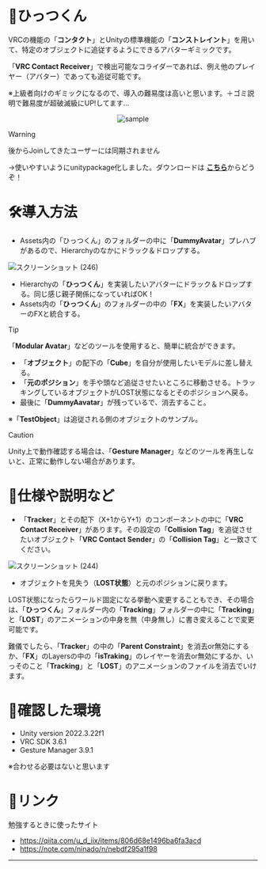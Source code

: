 # 🧷ひっつくん

VRCの機能の「**コンタクト**」とUnityの標準機能の「**コンストレイント**」を用いて、特定のオブジェクトに追従するようにできるアバターギミックです。

「**VRC Contact Receiver**」で検出可能なコライダーであれば、例え他のプレイヤー（アバター）であっても追従可能です。

※上級者向けのギミックになるので、導入の難易度は高いと思います。＋ゴミ説明で難易度が超破滅級にUP!してます...

<div align="center">

![sample](https://github.com/user-attachments/assets/d78faef2-2c30-49b0-8b9f-e7ac1ce7d1d4)

</div>

> [!WARNING]  
> 後からJoinしてきたユーザーには同期されません

→使いやすいようにunitypackage化しました。ダウンロードは [**こちら**](https://github.com/HV-Niiya/Hittukun/releases/latest)からどうぞ！

# 🛠導入方法
- Assets内の「ひっつくん」のフォルダーの中に「**DummyAvatar**」プレハブがあるので、Hierarchyのなかにドラック＆ドロップする。

<!-- 
![スクリーンショット (243)](https://github.com/user-attachments/assets/950dd313-b8e5-4302-8a62-607ea2ac13aa)
-->

![スクリーンショット (246)](https://github.com/user-attachments/assets/74290cb3-210c-4d39-b0e0-53abc52a8acc)

- Hierarchyの「**ひっつくん**」を実装したいアバターにドラック＆ドロップする。同じ感じ親子関係になっていればOK！
- Assets内の「**ひっつくん**」のフォルダーの中の「**FX**」を実装したいアバターのFXと統合する。
> [!TIP]
> 「**Modular Avatar**」などのツールを使用すると、簡単に統合ができます。
- 「**オブジェクト**」の配下の「**Cube**」を自分が使用したいモデルに差し替える。
- 「**元のポジション**」を手や頭など追従させたいところに移動させる。トラッキングしているオブジェクトがLOST状態になるとそのポジションへ戻る。
- 最後に「**DummyAavatar**」が残っているで、消去すること。

※「**TestObject**」は追従される側のオブジェクトのサンプル。

> [!CAUTION]
> Unity上で動作確認する場合は、「**Gesture Manager**」などのツールを再生しないと、正常に動作しない場合があります。

# 📄仕様や説明など
- 「**Tracker**」とその配下（X+1からY+1）のコンポーネントの中に「**VRC Contact Receiver**」があります。その設定の「**Collision Tag**」を追従させたいオブジェクト「**VRC Contact Sender**」の「**Collision Tag**」と一致さてください。

![スクリーンショット (244)](https://github.com/user-attachments/assets/7c999a18-9338-4218-a72e-34357733d4d9)

- オブジェクトを見失う（**LOST状態**）と元のポジションに戻ります。

LOST状態になったらワールド固定になる挙動へ変更することもでき、その場合は、「**ひっつくん**」フォルダー内の「**Tracking**」フォルダーの中に「**Tracking**」と「**LOST**」のアニメーションの中身を無（中身無し）に書き変えることで変更可能です。

難儀でしたら、「**Tracker**」の中の「**Parent Constraint**」を消去or無効にするか、「**FX**」のLayersの中の「**isTraking**」のレイヤーを消去or無効にするか、いっそのこと「**Tracking**」と「**LOST**」のアニメーションのファイルを消去でいけます。

# 📄確認した環境
- Unity version 2022.3.22f1
- VRC SDK 3.6.1
- Gesture Manager 3.9.1

※合わせる必要はないと思います

# 🔗リンク
勉強するときに使ったサイト

- https://qiita.com/u_d_iix/items/806d68e1496ba6fa3acd
- https://note.com/ninado/n/nebdf295a1f98
-----
